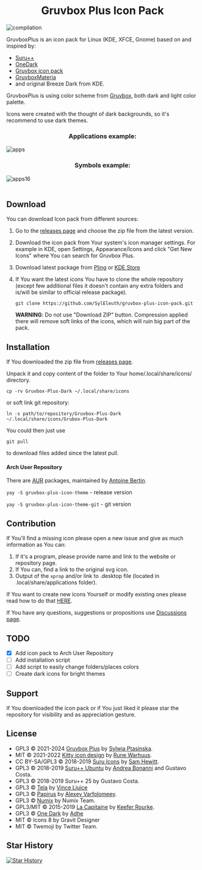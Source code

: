 # <div align="center">Gruvbox Plus Icon Pack</div>

![compilation](https://user-images.githubusercontent.com/33354262/149584585-8d793794-58b5-44b1-8464-83f125afbb62.jpg)

GruvboxPlus is an icon pack for Linux (KDE, XFCE, Gnome) based on and inspired by:

* [Suru++](https://github.com/gusbemacbe/suru-plus)
* [OneDark](https://github.com/adhec/one-dark-icons)
* [Gruvbox icon pack](https://store.kde.org/p/1327720/)
* [GruvboxMateria](https://github.com/FilipeMCruz/dotfiles/tree/master/current/icons/.local/share/icons/MateriaGruvbox)
* and original Breeze Dark from KDE.

GruvboxPlus is using color scheme from [Gruvbox](https://github.com/morhetz/gruvbox), both dark and light color palette.

Icons were created with the thought of dark backgrounds, so it's recommend to use dark themes.

### <div align="center">Applications example:</div>
![apps](https://user-images.githubusercontent.com/33354262/149584581-828c6035-1e30-4577-ba34-accbcdbd5d59.jpg)

### <div align="center">Symbols example:</div>
![apps16](https://user-images.githubusercontent.com/33354262/149584583-7b56a96f-533e-413b-8fa7-3f5f6d1e9fe6.jpg)
<br/><br/>

Download
--------

You can download Icon pack from different sources:

1. Go to the [releases page](https://github.com/SylEleuth/gruvbox-plus-icon-pack/releases) and choose the zip file from the latest version.

2. Download the icon pack from Your system's icon manager settings. For example in KDE, open Settings, Appearance/Icons and click "Get New Icons" where You can search for Gruvbox Plus.

3. Download latest package from [Pling](https://www.pling.com/p/1961046/) or [KDE Store](https://store.kde.org/p/1961046)

4. If You want the latest icons You have to clone the whole repository (except few additional files it doesn't contain any extra folders and is/will be similar to official release package).

    ``` git clone https://github.com/SylEleuth/gruvbox-plus-icon-pack.git ```

    **WARNING**: Do not use "Download ZIP" button. Compression applied there will remove soft links of the icons, which will ruin big part of the pack.

Installation
------------

If You downloaded the zip file from [releases page](https://github.com/SylEleuth/gruvbox-plus-icon-pack/releases).

Unpack it and copy content of the folder to Your home/.local/share/icons/ directory.

``` cp -rv Gruvbox-Plus-Dark ~/.local/share/icons ```

or soft link git repository:

``` ln -s path/to/repository/Gruvbox-Plus-Dark ~/.local/share/icons/Grubox-Plus-Dark ```

You could then just use

``` git pull ```

to download files added since the latest pull.

#### Arch User Repository
There are [AUR](https://aur.archlinux.org/) packages, maintained by [Antoine Bertin](https://github.com/Diaoul).

``` yay -S gruvbox-plus-icon-theme ``` - release version

``` yay -S gruvbox-plus-icon-theme-git ``` - git version

Contribution
------------

If You'll find a missing icon please open a new issue and give as much information as You can:
1. If it's a program, please provide name and link to the website or repository page.
2. If You can, find a link to the original svg icon.
3. Output of the ```xprop``` and/or link to .desktop file (located in
   .local/share/applications folder).

If You want to create new icons Yourself or modify existing ones please read how to do that
[HERE](https://github.com/SylEleuth/gruvbox-plus-icon-pack/tree/master/templates).

If You have any questions, suggestions or propositions use [Discussions page](https://github.com/SylEleuth/gruvbox-plus-icon-pack/discussions).

TODO
----

- [x] Add icon pack to Arch User Repository
- [ ] Add installation script
- [ ] Add script to easily change folders/places colors
- [ ] Create dark icons for bright themes

Support
-------

If You downloaded the icon pack or if You just liked it please star the repository for visibility and as appreciation gesture.

License
-------

* GPL3 © 2021-2024 [Gruvbox Plus](https://github.com/SylEleuth/gruvbox-plus-icon-pack) by [Sylwia Ptasinska](https://github.com/SylEleuth).
* MIT © 2021-2022 [Kitty icon design](https://github.com/DinkDonk/kitty-icon) by [Rune Warhuus](https://github.com/DinkDonk).
* CC BY-SA/GPL3 © 2018-2019 [Suru Icons](https://github.com/snwh/suru-icon-theme) by [Sam Hewitt](https://github.com/snwh).
* GPL3 © 2018-2019 [Suru++ Ubuntu](https://github.com/Bonandry/suru-plus) by [Andrea Bonanni](https://github.com/Bonandry) and Gustavo Costa.
* GPL3 © 2018-2019 Suru++ 25 by Gustavo Costa.
* GPL3 © [Tela](https://github.com/vinceliuice/Tela-icon-theme) by [Vince Liuice](https://github.com/vinceliuice)
* GPL3 © [Papirus](https://github.com/PapirusDevelopmentTeam/) by [Alexey Varfolomeev](https://github.com/varlesh).
* GPL3 © [Numix](https://github.com/numixproject/numix-icon-theme) by Numix Team.
* GPL3/MIT © 2015-2019 [La Capitaine](https://github.com/keeferrourke/la-capitaine-icon-theme) by [Keefer Rourke](https://github.com/keeferrourke).
* GPL3 © [One Dark](https://github.com/adhec/one-dark-icons) by [Adhe](https://github.com/adhec)
* MIT © Icons 8 by Gravit Designer
* MIT © Twemoji by Twitter Team.

Star History
-------

[![Star History](https://api.lucabubi.me/chart?username=SylEleuth&repository=gruvbox-plus-icon-pack&color=violet)](https://github.com/lucabubi/star-history)
